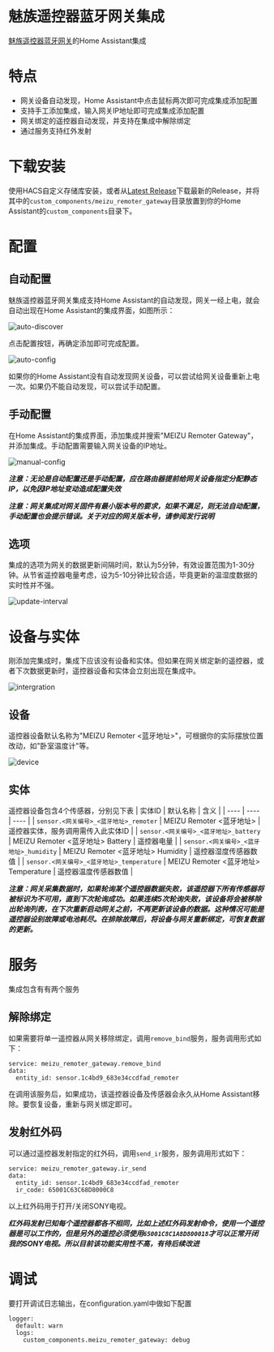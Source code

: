 # 魅族遥控器蓝牙网关集成
[魅族遥控器蓝牙网关](https://github.com/georgezhao2010/esp32_meizu_remoter_gateway)的Home Assistant集成

# 特点
- 网关设备自动发现，Home Assistant中点击鼠标两次即可完成集成添加配置
- 支持手工添加集成，输入网关IP地址即可完成集成添加配置
- 网关绑定的遥控器自动发现，并支持在集成中解除绑定
- 通过服务支持红外发射

# 下载安装
使用HACS自定义存储库安装，或者从[Latest Release](https://github.com/georgezhao2010/meizu_remoter_gateway/releases/latest)下载最新的Release，并将其中的`custom_components/meizu_remoter_gateway`目录放置到你的Home Assistant的`custom_components`目录下。

# 配置
## 自动配置
魅族遥控器蓝牙网关集成支持Home Assistant的自动发现，网关一经上电，就会自动出现在Home Assistant的集成界面，如图所示：

![auto-discover](https://user-images.githubusercontent.com/27534713/131560205-e2f3022c-c65d-4752-a219-f8c8cd83827f.png)

点击配置按钮，再确定添加即可完成配置。

![auto-config](https://user-images.githubusercontent.com/27534713/131560709-27730d18-d7a8-41c3-a82b-79cc6da6811e.png)

如果你的Home Assistant没有自动发现网关设备，可以尝试给网关设备重新上电一次。如果仍不能自动发现，可以尝试手动配置。

## 手动配置
在Home Assistant的集成界面，添加集成并搜索"MEIZU Remoter Gateway"，并添加集成。手动配置需要输入网关设备的IP地址。

![manual-config](https://user-images.githubusercontent.com/27534713/131565625-c94d1e30-6895-4a1f-882e-28aa753142df.png)


***注意：无论是自动配置还是手动配置，应在路由器提前给网关设备指定分配静态IP，以免因IP地址变动造成配置失效***

***注意：网关集成对网关固件有最小版本号的要求，如果不满足，则无法自动配置，手动配置也会提示错误。关于对应的网关版本号，请参阅发行说明***

## 选项
集成的选项为网关的数据更新间隔时间，默认为5分钟，有效设置范围为1-30分钟。从节省遥控器电量考虑，设为5-10分钟比较合适，毕竟更新的温湿度数据的实时性并不强。

![update-interval](https://user-images.githubusercontent.com/27534713/131565638-c7e009e4-410d-4a1a-baf9-63649f675640.png)


# 设备与实体
刚添加完集成时，集成下应该没有设备和实体。但如果在网关绑定新的遥控器，或者下次数据更新时，遥控器设备和实体会立刻出现在集成中。

![intergration](https://user-images.githubusercontent.com/27534713/131565658-a783d095-57bf-4cf8-a7f4-5c0bfe0c68a2.png)


## 设备
遥控器设备默认名称为"MEIZU Remoter <蓝牙地址>"，可根据你的实际摆放位置改动，如"卧室温度计"等。

![device](https://user-images.githubusercontent.com/27534713/131565672-24739c3f-1aec-4907-90db-49274235b61f.png)


## 实体
遥控器设备包含4个传感器，分别见下表
| 实体ID | 默认名称 | 含义 |
| ---- | ---- | ---- |
| `sensor.<网关编号>_<蓝牙地址>_remoter` | MEIZU Remoter <蓝牙地址> | 遥控器实体，服务调用需传入此实体ID |
| `sensor.<网关编号>_<蓝牙地址>_battery` | MEIZU Remoter <蓝牙地址> Battery | 遥控器电量 |
| `sensor.<网关编号>_<蓝牙地址>_humidity` | MEIZU Remoter <蓝牙地址> Humidity | 遥控器湿度传感器数值 |
| `sensor.<网关编号>_<蓝牙地址>_temperature` | MEIZU Remoter <蓝牙地址> Temperature | 遥控器温度传感器数值 |

***注意：网关采集数据时，如果轮询某个遥控器数据失败，该遥控器下所有传感器将被标识为不可用，直到下次轮询成功。如果连续5次轮询失败，该设备将会被移除出轮询列表，在下次重新启动网关之前，不再更新该设备的数据。这种情况可能是遥控器设别故障或电池耗尽。在排除故障后，将设备与网关重新绑定，可恢复数据的更新。***

# 服务
集成包含有有两个服务
## 解除绑定
如果需要将单一遥控器从网关移除绑定，调用`remove_bind`服务，服务调用形式如下：
```
service: meizu_remoter_gateway.remove_bind
data:
  entity_id: sensor.1c4bd9_683e34ccdfad_remoter
```
在调用该服务后，如果成功，该遥控器设备及传感器会永久从Home Assistant移除。要恢复设备，重新与网关绑定即可。

## 发射红外码
可以通过遥控器发射指定的红外码，调用`send_ir`服务，服务调用形式如下：
```
service: meizu_remoter_gateway.ir_send
data:
  entity_id: sensor.1c4bd9_683e34ccdfad_remoter
  ir_code: 65001C63C68D8000C8
```
以上红外码用于打开/关闭SONY电视。

***红外码发射已知每个遥控器都各不相同，比如上述红外码发射命令，使用一个遥控器是可以工作的，但是另外的遥控必须使用`65001C8C1A8D800018`才可以正常开闭我的SONY电视。所以目前该功能实用性不高，有待后续改进***

# 调试
要打开调试日志输出，在configuration.yaml中做如下配置
```
logger:
  default: warn
  logs:
    custom_components.meizu_remoter_gateway: debug
```
